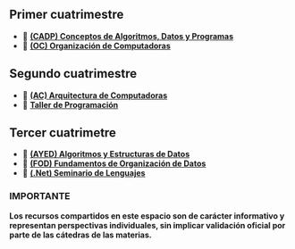 ## Primer cuatrimestre
- 📘 **[(CADP) Conceptos de Algoritmos, Datos y Programas](https://github.com/franndogil/unlp-info-materias/tree/main/(SI106)%20Conceptos%20de%20Algoritmos%2C%20Datos%20y%20Programas%20(CADP))**
- 📘 **[(OC) Organización de Computadoras](https://github.com/franndogil/unlp-info-materias/tree/main/(SI104)%20Organizaci%C3%B3n%20de%20Computadoras%20(OC))**
## Segundo cuatrimestre
- 📘 **[(AC) Arquitectura de Computadoras](https://github.com/franndogil/unlp-info-materias/tree/main/(SI105)%20Aquitectura%20de%20Computadoras%20(AC))**
- 📘 **[Taller de Programación](https://github.com/franndogil/unlp-info-materias/tree/main/(SI107)%20Taller%20de%20programaci%C3%B3n)**
## Tercer cuatrimetre
- 📘 **[(AYED) Algoritmos y Estructuras de Datos](https://github.com/franndogil/unlp-info-materias/tree/main/(SI203)%20Algoritmos%20y%20Estructuras%20de%20Datos)**
- 📘 **[(FOD) Fundamentos de Organización de Datos](https://github.com/franndogil/unlp-info-materias)**
- 📘 **[(.Net) Seminario de Lenguajes](https://github.com/franndogil/unlp-info-materias)**

### IMPORTANTE
**Los recursos compartidos en este espacio son de carácter informativo y representan perspectivas individuales, sin implicar validación oficial por parte de las cátedras de las materias.**
